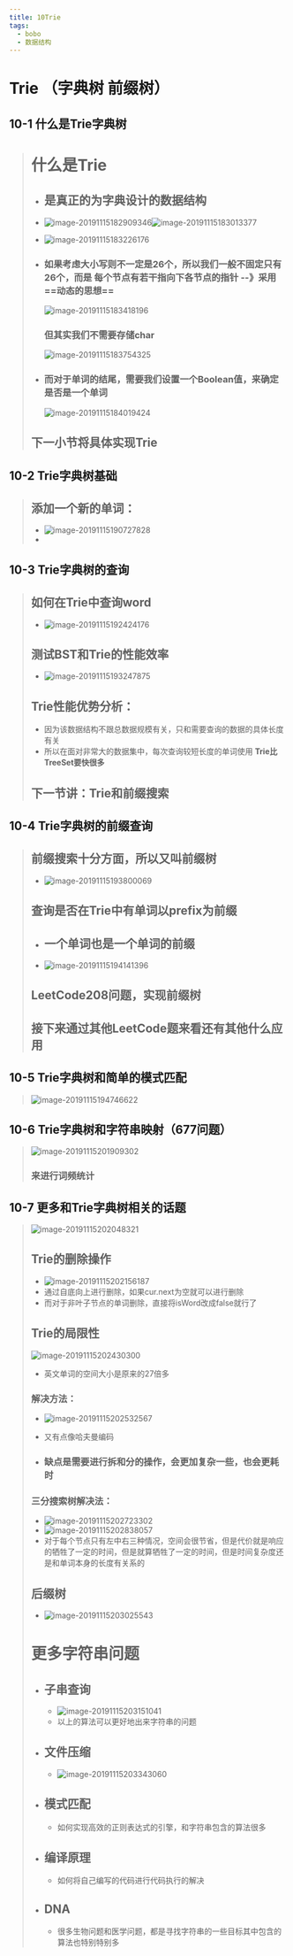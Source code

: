 ```yaml
---
title: 10Trie
tags:
  - bobo
  - 数据结构
---
```


# Trie （字典树	前缀树）

## 10-1 什么是Trie字典树

> # 什么是Trie
>
> - ## 是真正的为字典设计的数据结构
>
> - ![image-20191115182909346](https://tva1.sinaimg.cn/large/006y8mN6ly1g8ywltdf9cj30ny0e1jwl.jpg)![image-20191115183013377](https://tva1.sinaimg.cn/large/006y8mN6ly1g8ywlqmge5j30p60e2n0e.jpg)
>
> - ![image-20191115183226176](https://tva1.sinaimg.cn/large/006y8mN6ly1g8ywnbgpeej30pc0dw0tj.jpg)
>
> - ### 如果考虑大小写则不一定是26个，所以我们一般不固定只有26个，而是 **每个节点有若干指向下各节点的指针** --》采用==动态的思想==
>
>   ![image-20191115183418196](https://tva1.sinaimg.cn/large/006y8mN6ly1g8ywnlcy1kj30ps0esdka.jpg)
>
>   ### 但其实我们不需要存储char
>
>   ![image-20191115183754325](https://tva1.sinaimg.cn/large/006y8mN6ly1g8ywrcai41j30p70e2wj0.jpg)
>
> - ### 而对于单词的结尾，需要我们设置一个Boolean值，来确定是否是一个单词
>
>   ![image-20191115184019424](https://tva1.sinaimg.cn/large/006y8mN6ly1g8ywtulnohj30p10ds0xc.jpg)
>
> ## 下一小节将具体实现Trie

## 10-2 Trie字典树基础

> ## 添加一个新的单词：
>
> - ![image-20191115190727828](https://tva1.sinaimg.cn/large/006y8mN6ly1g8yxm3ex5pj30cr0altaz.jpg)
> - 

## 10-3 Trie字典树的查询

> ## 如何在Trie中查询word
>
> - ![image-20191115192424176](https://tva1.sinaimg.cn/large/006y8mN6ly1g8yy3q164oj30do070gnx.jpg)
>
> ## 测试BST和Trie的性能效率
>
> - ![image-20191115193247875](https://tva1.sinaimg.cn/large/006y8mN6ly1g8yycg7kg5j30jb0bdgqx.jpg)
>
> ## Trie性能优势分析：
>
> - 因为该数据结构不跟总数据规模有关，只和需要查询的数据的具体长度有关
> - 所以在面对非常大的数据集中，每次查询较短长度的单词使用 **Trie比TreeSet要快很多**
>
> ## 下一节讲：Trie和前缀搜索

## 10-4 Trie字典树的前缀查询

> ## 前缀搜索十分方面，所以又叫前缀树
>
> - ![image-20191115193800069](https://tva1.sinaimg.cn/large/006y8mN6ly1g8yyhvf2y6j30dy0dggpi.jpg)
>
> ## 查询是否在Trie中有单词以prefix为前缀
>
> - ## 一个单词也是一个单词的前缀
>
> - ![image-20191115194141396](https://tva1.sinaimg.cn/large/006y8mN6ly1g8yylpl8g3j30er06pjtq.jpg)
>
> ## LeetCode208问题，实现前缀树
>
> ## 接下来通过其他LeetCode题来看还有其他什么应用

## 10-5 Trie字典树和简单的模式匹配

> ![image-20191115194746622](https://tva1.sinaimg.cn/large/006y8mN6ly1g8yys1mzedj30mv0e4tdu.jpg)

## 10-6 Trie字典树和字符串映射（677问题）

> ![image-20191115201909302](https://tva1.sinaimg.cn/large/006y8mN6ly1g8yzophucej30ee0dsq7a.jpg)
>
> ### 来进行词频统计

## 10-7 更多和Trie字典树相关的话题

> ![image-20191115202048321](https://tva1.sinaimg.cn/large/006y8mN6ly1g8yzqeop93j30dt02d75c.jpg)
>
> ## Trie的删除操作
>
> - ![image-20191115202156187](https://tva1.sinaimg.cn/large/006y8mN6ly1g8yzrl9gpvj30d60dm42p.jpg)
> - 通过自底向上进行删除，如果cur.next为空就可以进行删除
> - 而对于非叶子节点的单词删除，直接将isWord改成false就行了
>
> ## Trie的局限性
>
> ![image-20191115202430300](https://tva1.sinaimg.cn/large/006y8mN6ly1g8yzu9ts44j30df0ap0un.jpg)
>
> - 英文单词的空间大小是原来的27倍多
>
> ### 解决方法：
>
> - ![image-20191115202532567](https://tva1.sinaimg.cn/large/006y8mN6ly1g8yzvc2yytj30p60dan3w.jpg)
>
> - 又有点像哈夫曼编码
>
> - ### 缺点是需要进行拆和分的操作，会更加复杂一些，也会更耗时
>
> ### 三分搜索树解决法：
>
> - ![image-20191115202723302](https://tva1.sinaimg.cn/large/006y8mN6ly1g8yzx9mme2j30e607ngnc.jpg)
> - ![image-20191115202838057](https://tva1.sinaimg.cn/large/006y8mN6ly1g8yzyk2kncj30m20d1mzr.jpg)
> - 对于每个节点只有左中右三种情况，空间会很节省，但是代价就是响应的牺牲了一定的时间，但是就算牺牲了一定的时间，但是时间复杂度还是和单词本身的长度有关系的
>
> ## 后缀树
>
> - ![image-20191115203025543](https://tva1.sinaimg.cn/large/006y8mN6ly1g8z00g0k37j30ap07zt9r.jpg)
>
> # 更多字符串问题
>
> - ## 子串查询
>
>   - ![image-20191115203151041](https://tva1.sinaimg.cn/large/006y8mN6ly1g8z01wlhvzj30kn09ignn.jpg)
>   - 以上的算法可以更好地出来字符串的问题
>
> - ##  文件压缩
>
>   - ![image-20191115203343060](https://tva1.sinaimg.cn/large/006y8mN6ly1g8z03ube17j30a107x75d.jpg)
>
> - ## 模式匹配
>
>   - 如何实现高效的正则表达式的引擎，和字符串包含的算法很多
>
> - ## 编译原理
>
>   - 如何将自己编写的代码进行代码执行的解决
>
> - ## DNA
>
>   - 很多生物问题和医学问题，都是寻找字符串的一些目标其中包含的算法也特别特别多

